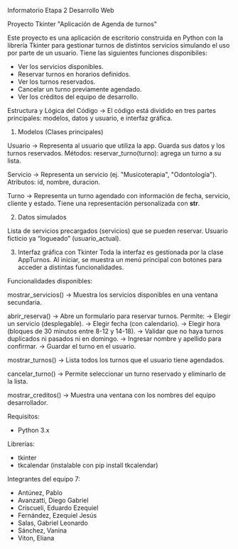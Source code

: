 Informatorio Etapa 2
Desarrollo Web 

Proyecto Tkinter
"Aplicación de Agenda de turnos"

Este proyecto es una aplicación de escritorio construida en Python con la librería Tkinter para gestionar turnos de distintos servicios simulando el uso por parte de un usuario. 
Tiene las siguientes funciones disponibiles:

- Ver los servicios disponibles.
- Reservar turnos en horarios definidos.
- Ver los turnos reservados.
- Cancelar un turno previamente agendado.
- Ver los créditos del equipo de desarrollo.

Estructura y Lógica del Código -> El código está dividido en tres partes principales: modelos, datos y usuario, e interfaz gráfica.

1. Modelos (Clases principales)

Usuario -> Representa al usuario que utiliza la app. Guarda sus datos y los turnos reservados.
Métodos: reservar_turno(turno): agrega un turno a su lista.

Servicio -> Representa un servicio (ej. "Musicoterapia", "Odontología").
Atributos: id, nombre, duracion.

Turno -> Representa un turno agendado con información de fecha, servicio, cliente y estado.
Tiene una representación personalizada con __str__.

2. Datos simulados

Lista de servicios precargados (servicios) que se pueden reservar.
Usuario ficticio ya “logueado” (usuario_actual).

3. Interfaz gráfica con Tkinter
Toda la interfaz es gestionada por la clase AppTurnos. Al iniciar, se muestra un menú principal con botones para acceder a distintas funcionalidades.

Funcionalidades disponibles:

mostrar_servicios() -> Muestra los servicios disponibles en una ventana secundaria.

abrir_reserva()     -> Abre un formulario para reservar turnos. Permite: -> Elegir un servicio (desplegable).
                                                                         -> Elegir fecha (con calendario).
                                                                         -> Elegir hora (bloques de 30 minutos entre 8-12 y 14-18).
                                                                         -> Validar que no haya turnos duplicados ni pasados ni en domingo.
                                                                         -> Ingresar nombre y apellido para confirmar.
                                                                         -> Guardar el turno en el usuario.

mostrar_turnos()   -> Lista todos los turnos que el usuario tiene agendados.

cancelar_turno()   -> Permite seleccionar un turno reservado y eliminarlo de la lista.

mostrar_creditos() -> Muestra una ventana con los nombres del equipo desarrollador.

Requisitos:
- Python 3.x

Librerías:
- tkinter
- tkcalendar (instalable con pip install tkcalendar)

Integrantes del equipo 7:

- Antúnez, Pablo
- Avanzatti, Diego Gabriel
- Criscueli, Eduardo Ezequiel
- Fernández, Ezequiel Jesús
- Salas, Gabriel Leonardo
- Sánchez, Vanina
- Viton, Eliana 
